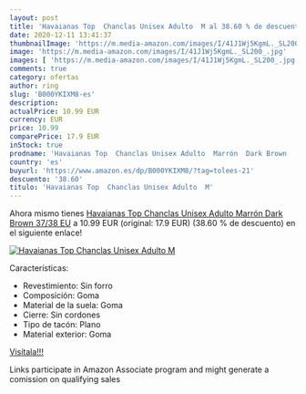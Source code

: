 ```yaml
---
layout: post
title: 'Havaianas Top  Chanclas Unisex Adulto  M al 38.60 % de descuento'
date: 2020-12-11 13:41:37
thumbnailImage: 'https://m.media-amazon.com/images/I/41J1Wj5KgmL._SL200_.jpg'
image: 'https://m.media-amazon.com/images/I/41J1Wj5KgmL._SL200_.jpg'
images: [ 'https://m.media-amazon.com/images/I/41J1Wj5KgmL._SL200_.jpg' ]
comments: true
category: ofertas
author: ring
slug: 'B000YKIXM8-es'
description:
actualPrice: 10.99 EUR
currency: EUR
price: 10.99
comparePrice: 17.9 EUR
inStock: true
prodname: 'Havaianas Top  Chanclas Unisex Adulto  Marrón  Dark Brown   37/38 EU'
country: 'es'
buyurl: 'https://www.amazon.es/dp/B000YKIXM8/?tag=tolees-21'
descuento: '38.60'
titulo: 'Havaianas Top  Chanclas Unisex Adulto  M'
---
```


Ahora mismo tienes [Havaianas Top  Chanclas Unisex Adulto  Marrón  Dark Brown   37/38 EU](https://www.amazon.es/dp/B000YKIXM8/?tag=tolees-21) a 10.99 EUR (original: 17.9 EUR) (38.60 %  de descuento) en el siguiente enlace!

[![Havaianas Top  Chanclas Unisex Adulto  M](https://m.media-amazon.com/images/I/41J1Wj5KgmL._SL200_.jpg)](https://www.amazon.es/dp/B000YKIXM8/?tag=tolees-21)

Características:

- Revestimiento: Sin forro
- Composición: Goma
- Material de la suela: Goma
- Cierre: Sin cordones
- Tipo de tacón: Plano
- Material exterior: Goma

[Visítala!!!](https://www.amazon.es/dp/B000YKIXM8/?tag=tolees-21)

Links participate in Amazon Associate program and might generate a comission on qualifying sales
